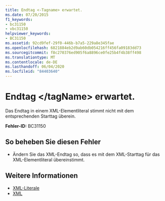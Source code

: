 ```yaml
---
title: Endtag <-Tagname> erwartet.
ms.date: 07/20/2015
f1_keywords:
- bc31150
- vbc31150
helpviewer_keywords:
- BC31150
ms.assetid: 92cd9fef-29f0-446b-b7a5-229a8e345fae
ms.openlocfilehash: 6821884eb2d9ab60db054216ff456fa09183dd73
ms.sourcegitcommit: f8c270376ed905f6a8896ce0fe25b4f4b38ff498
ms.translationtype: MT
ms.contentlocale: de-DE
ms.lasthandoff: 06/04/2020
ms.locfileid: "84403640"
---
```

# <a name="end-tag-tagname-expected"></a>Endtag \</tagName> erwartet.
Das Endtag in einem XML-Elementliteral stimmt nicht mit dem entsprechenden Starttag überein.  
  
 **Fehler-ID:** BC31150  
  
## <a name="to-correct-this-error"></a>So beheben Sie diesen Fehler  
  
- Ändern Sie das XML-Endtag so, dass es mit dem XML-Starttag für das XML-Elementliteral übereinstimmt.  
  
## <a name="see-also"></a>Weitere Informationen

- [XML-Literale](../language-reference/xml-literals/index.md)
- [XML](../programming-guide/language-features/xml/index.md)
